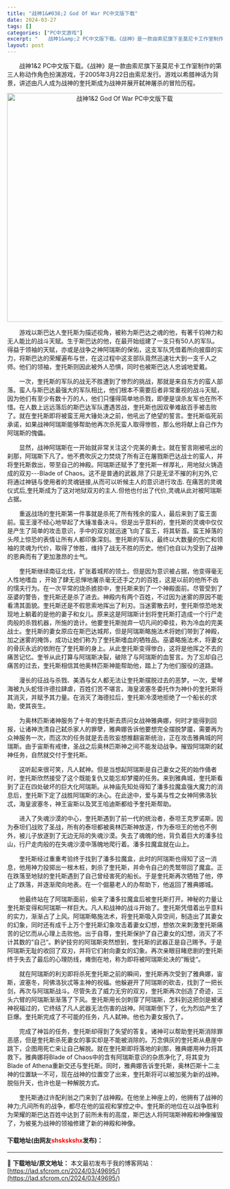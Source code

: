 ```yaml
---
title: "战神1&#038;2 God Of War PC中文版下载"
date: 2024-03-27
tags: []
categories: ["PC中文游戏"]
excerpt: "　　战神1&amp;2 PC中文版下载。《战神》是一款由索尼旗下圣莫尼卡工作室制作的第三人称动作角色扮演游戏，于2005年3月22日由索尼发行。游戏以希腊神话为背景，讲述由凡人成为战神的奎托斯成为战神并展开弑神屠杀的冒险历程。 　　游戏以斯巴达人奎托斯为描述视角，被称为斯巴达之魂的他，有著千钧神力和&hellip;"
layout: post
---
```


 <p>　　战神1&amp;2 PC中文版下载。《战神》是一款由索尼旗下圣莫尼卡工作室制作的第三人称动作角色扮演游戏，于2005年3月22日由索尼发行。游戏以希腊神话为背景，讲述由凡人成为战神的奎托斯成为战神并展开弑神屠杀的冒险历程。</p> <p align="center"><img align="" border="0" src="https://lad.sfcrom.cn/wp-content/uploads/2024/03/20240327_660382016554d.webp" width="533" alt="战神1&amp;2 God Of War PC中文版下载" /></p> <p>　　游戏以斯巴达人奎托斯为描述视角，被称为斯巴达之魂的他，有著千钧神力和无人能比的战斗天赋。生于斯巴达的他，在最开始组建了一支只有50人的军队。得益于领袖的天赋，亦或是战争之神阿瑞斯的保佑，这支军队凭借着所向披靡的实力，将斯巴达的荣耀遍布与世，在这过程中这支部队竟然迅速壮大到一支千人之师。他们的领袖，奎托斯则因此被外人恐惧，同时也被斯巴达人忠诚地爱戴。</p> <p>　　一次，奎托斯的军队的战无不胜遭到了惨烈的挑战，那就是来自东方的蛮人部落。蛮人与斯巴达最强大的军队相比，他们根本不需要后者非常重视的战斗天赋，因为他们有至少有数十万的人，他们只懂得简单地杀戮，即便是误杀友军也在所不惜。在人数上远远落后的斯巴达军队遭遇苦战，奎托斯也因双拳难敌百手被击败了。就在奎托斯即将被蛮王用大锤处决之前，他吼出了绝望的誓言。奎托斯临死前承诺，如果战神阿瑞斯能够帮助他再次杀死蛮人取得惨胜，那么他将献上自己作为阿瑞斯的傀儡。</p> <p>　　显然，战神阿瑞斯在一开始就非常关注这个完美的勇士。就在誓言刚被吼出的刹那，阿瑞斯下凡了。他不费吹灰之力焚烧了所有正在屠戮斯巴达战士的蛮人，并将奎托斯救出，带至自己的神殿。阿瑞斯还赋予了奎托斯一样厚礼，用地狱火铸造成的双刃---Blade of Chaos。这不是普通的武器,除了只是无坚不摧的利刃外,它将通过神链与使用者的灵魂链接,从而可以听候主人的意识进行攻击. 在痛苦的灵魂仪式后,奎托斯成为了这对地狱双刃的主人.但他也付出了代价,灵魂从此对被阿瑞斯占据。</p> <p>　　重返战场的奎托斯第一件事就是杀死了所有残余的蛮人，最后来到了蛮王面前。蛮王漫不经心地举起了大锤准备决斗。但是出乎意料的，奎托斯的灵魂中仅仅是产生了简单的攻击意识，手中的双刃就迅速飞向了蛮王，将其斩首。蛮王掉落的头颅上惊恐的表情让所有人都印象深刻。奎托斯的军队，最终以大数量的伤亡和领袖的灵魂为代价，取得了惨胜，维持了战无不胜的历史。他们也自以为受到了战神的恩典而有了更加激昂的士气。</p> <p>　　奎托斯继续南征北伐，扩张着城邦的领土。但是因为意识被占据，他变得毫无人性地嗜血 ，开始了肆无忌惮地屠杀毫无还手之力的百姓，这是以前的他所不齿的懦夫行为。在一次平常的烧杀掳掠中，奎托斯来到了一个神殿面前。尽管受到了巫婆的警告，奎托斯还是杀了进去。神殿内有两个百姓，不过因为迷雾的原因不能看清其面貌。奎托斯还是不假思索地挥出了利刃。当迷雾散去时，奎托斯惊恐地发现地上躺着的是他的妻子和女儿。原来这是阿瑞斯计划将奎托斯打造成一个行尸走肉般的杀戮机器，所施的诡计。他要奎托斯抛弃一切凡间的牵挂，称为冷血的完美战士。奎托斯的妻女原应在斯巴达城邦，但是阿瑞斯略施法术将她们带到了神殿，加之迷雾的掩饰，成功让她们称为了奎托斯嗜血的牺牲品。巫婆略施法术，将妻女的骨灰永远的依附在了奎托斯的身上。从此奎托斯变得惨白，这将是他挥之不去的痛苦记忆。奎爷从此打算与阿瑞斯决裂，破除了与阿瑞斯的血誓言。为了忘却自己痛苦的过去，奎托斯相信其他奥林匹斯神能帮助他，踏上了为他们服役的道路。</p> <p>　　漫长的征战与杀戮、美酒与女人都无法让奎托斯摆脱过去的恶梦。一次，爱琴海被九头蛇怪许德拉肆虐，百姓们苦不堪言。海皇波塞冬委托作为神仆的奎托斯将其消灭，并赋予其力量。在消灭了海德拉后，奎托斯冷漠地拒绝了一个船长的求助，使其丧生。</p> <p>　　为奥林匹斯诸神服务了十年的奎托斯去质问女战神雅典娜，何时才能得到回报，让诸神洗清自己弑杀家人的罪孽，雅典娜告诉他要想完全摆脱梦靥，需要再为众神服务一次，而这次的任务就是去击败妄想推翻宙斯统治，正在攻击雅典城的阿瑞斯。由于宙斯有戒律，圣战之后奥林匹斯神之间不能发动战争。摧毁阿瑞斯的弑神任务，自然就交付于奎托斯。</p> <p>　　这听起来很可笑，凡人弑神。但是当想起阿瑞斯是自己妻女之死的始作俑者时，奎托斯欣然接受了这个既能复仇又能忘却梦魇的任务。来到雅典城，奎托斯看到了正在四处破坏的巨大化阿瑞斯。从神庙先知处得知了潘多拉魔盒强大魔力的消息后，奎托斯下定了战胜阿瑞斯的决心。在此途中，爱与美与性之女神阿佛洛狄忒，海皇波塞冬，神王宙斯以及冥王哈迪斯都给予奎托斯帮助。</p> <p>　　进入了失魂沙漠的中心，奎托斯遇到了前一代的统治者，泰坦王克罗诺斯。因为泰坦们战败了圣战，所有的泰坦都被奥林匹斯神放逐，作为泰坦王的他也不例外，被儿子放逐到了无边无际的失魂沙漠。失去了魂魄的他，背负着巨大的潘多拉山，行尸走肉般的在失魂沙漠中落魄地爬行着。潘多拉魔盒就在山上。</p> <p>　　奎托斯经过重重考验终于找到了潘多拉魔盒，此时的阿瑞斯也得知了这一消息，他用神力投掷出一根木桩，刺杀了奎托斯，并命令自己的秃鹫带回了魔盒。正在跌落至地狱的奎托斯遇到了自己曾经害死的船长。于是奎托斯再次牺牲了他，停止了跌落，并逐渐爬向地表。在一个倔墓老人的办帮助下，他返回了雅典娜城。</p> <p>　　他最终站在了阿瑞斯面前，偷来了潘多拉魔盒后被奎托斯打开。神秘的力量让奎托斯变得和阿瑞斯一样巨大。凡人和战神的战斗开始了。奎托斯凭借着出乎意料的实力，渐渐占了上风。阿瑞斯略施法术，将奎托斯吸入异空间，制造出了其妻女的幻象，同时还有成千上万个奎托斯幻象攻击着妻女幻想，想依次来刺激奎托斯痛苦的记忆而从心理上击败他。出于自尊，奎托斯保护了自己妻女的幻想，消灭了不计其数的&ldquo;自己&ldquo;。黔驴技穷的阿瑞斯突然想到，奎托斯的武器正是自己赐予。于是阿瑞斯无耻的收回了双刃，并将它们射向妻女的幻象。再次亲眼目睹悲剧的奎托斯终于失去了最后的心理防线，瘫倒在地，称为即将被阿瑞斯处决的&rdquo;叛徒&ldquo;。</p> <p>　　就在阿瑞斯的利刃即将杀死奎托斯之前的瞬间，奎托斯再次受到了雅典娜，宙斯，波塞冬，阿佛洛狄忒等主神的祝福。他躲避开了阿瑞斯的砍击，找到了一把长剑，再次与阿瑞斯战斗。尽管失去了威力无穷的双刃，奎托斯再次创造了奇迹，三头六臂的阿瑞斯渐渐落了下风。奎托斯用长剑刺穿了阿瑞斯，怎料到这把剑是被诸神祝福过的，它终结了凡人武器无法伤害的战神。阿瑞斯倒下了，化为烈焰产生了巨爆。奎托斯完成了不可能的任务，凡人弑神。他也为妻女报仇了。</p> <p>　　完成了神旨的任务，奎托斯却得到了失望的答复。诸神可以帮助奎托斯消除罪恶感，但是奎托斯杀死妻女的事实却是不能被消除的。万念俱灰的奎托斯从悬崖中跳下，企图用死亡来让自己解脱。就在奎托斯即将落地的刹那，雅典娜用神力将其救下。雅典娜将Blade of Chaos中的含有阿瑞斯意识的杂质净化了, 将其变为Blade of Athena重新交还与奎托斯。同时，雅典娜告诉奎托斯，奥林匹斯十二主神的位置缺一不可，现在战神的位置空了出来，奎托斯将可以被加冕为新的战神。脱俗升天，也许也是一种解脱方式。</p> <p>　　奎托斯通过许配利翁之门来到了战神殿。在他坐上神座上的，他拥有了战神的神力;凡间所有的战争，都尽在他的监视和掌控之中。奎托斯的地位在以战争胜利为荣耀的斯巴达百姓中达到了前所未有的高度，斯巴达人将阿瑞斯神殿和神像摧毁了，为被冕为战神的领袖修建了新的神殿和神像。</p> <p><h4>下载地址(由网友<font color="red">shskskshx</font>发布)：</h4></p> 

---
📖 **下载地址/原文地址：** 本文最初发布于我的博客网站：[https://lad.sfcrom.cn/2024/03/49695/](https://lad.sfcrom.cn/2024/03/49695/)
